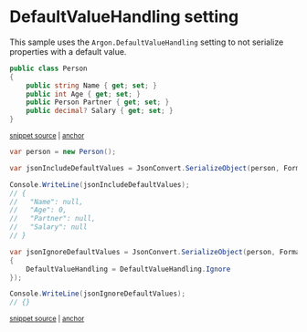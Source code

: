 # DefaultValueHandling setting

This sample uses the `Argon.DefaultValueHandling` setting to not serialize properties with a default value.

<!-- snippet: DefaultValueHandlingIgnoreTypes -->
<a id='snippet-defaultvaluehandlingignoretypes'></a>
```cs
public class Person
{
    public string Name { get; set; }
    public int Age { get; set; }
    public Person Partner { get; set; }
    public decimal? Salary { get; set; }
}
```
<sup><a href='/src/Tests/Documentation/Samples/Serializer/DefaultValueHandlingIgnore.cs#L28-L36' title='Snippet source file'>snippet source</a> | <a href='#snippet-defaultvaluehandlingignoretypes' title='Start of snippet'>anchor</a></sup>
<!-- endSnippet -->

<!-- snippet: DefaultValueHandlingIgnoreUsage -->
<a id='snippet-defaultvaluehandlingignoreusage'></a>
```cs
var person = new Person();

var jsonIncludeDefaultValues = JsonConvert.SerializeObject(person, Formatting.Indented);

Console.WriteLine(jsonIncludeDefaultValues);
// {
//   "Name": null,
//   "Age": 0,
//   "Partner": null,
//   "Salary": null
// }

var jsonIgnoreDefaultValues = JsonConvert.SerializeObject(person, Formatting.Indented, new JsonSerializerSettings
{
    DefaultValueHandling = DefaultValueHandling.Ignore
});

Console.WriteLine(jsonIgnoreDefaultValues);
// {}
```
<sup><a href='/src/Tests/Documentation/Samples/Serializer/DefaultValueHandlingIgnore.cs#L41-L61' title='Snippet source file'>snippet source</a> | <a href='#snippet-defaultvaluehandlingignoreusage' title='Start of snippet'>anchor</a></sup>
<!-- endSnippet -->
